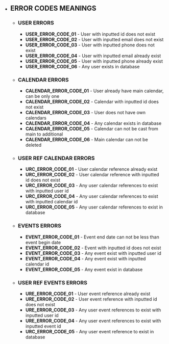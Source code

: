 - ## ERROR CODES MEANINGS
  - ### USER ERRORS
    - **USER_ERROR_CODE_01** - User with inputted id does not exist
    - **USER_ERROR_CODE_02** - User with inputted email does not exist
    - **USER_ERROR_CODE_03** - User with inputted phone does not exist
    - **USER_ERROR_CODE_04** - User with inputted email already exist
    - **USER_ERROR_CODE_05** - User with inputted phone already exist
    - **USER_ERROR_CODE_06** - Any user exists in database
  - ### CALENDAR ERRORS
    - **CALENDAR_ERROR_CODE_01** - User already have main calendar, can be only one
    - **CALENDAR_ERROR_CODE_02** - Calendar with inputted id does not exist
    - **CALENDAR_ERROR_CODE_03** - User does not have own calendars
    - **CALENDAR_ERROR_CODE_04** - Any calendar exists in database
    - **CALENDAR_ERROR_CODE_05** - Calendar can not be cast from main to additional
    - **CALENDAR_ERROR_CODE_06** - Main calendar can not be deleted
  - ### USER REF CALENDAR ERRORS
    - **URC_ERROR_CODE_01** - User calendar reference already exist
    - **URC_ERROR_CODE_02** - User calendar reference with inputted id does not exist
    - **URC_ERROR_CODE_03** - Any user calendar references to exist with inputted user id
    - **URC_ERROR_CODE_04** - Any user calendar references to exist with inputted calendar id
    - **URC_ERROR_CODE_05** - Any user calendar references to exist in database
  - ### EVENTS ERRORS
    - **EVENT_ERROR_CODE_01** - Event end date can not be less than event begin date
    - **EVENT_ERROR_CODE_02** - Event with inputted id does not exist
    - **EVENT_ERROR_CODE_03** - Any event exist with inputted user id
    - **EVENT_ERROR_CODE_04** - Any event exist with inputted calendar id
    - **EVENT_ERROR_CODE_05** - Any event exist in database
  - ### USER REF EVENTS ERRORS
    - **URE_ERROR_CODE_01** - User event reference already exist
    - **URE_ERROR_CODE_02** - User event reference with inputted id does not exist
    - **URE_ERROR_CODE_03** - Any user event references to exist with inputted user id
    - **URE_ERROR_CODE_04** - Any user event references to exist with inputted event id
    - **URC_ERROR_CODE_05** - Any user event reference to exist in database